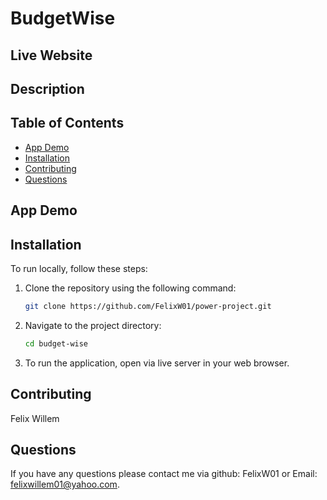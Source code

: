 # BudgetWise

## Live Website 


## Description


## Table of Contents
- [App Demo](#app-demo)
- [Installation](#installation)
- [Contributing](#contributing)
- [Questions](#questions)

## App Demo




## Installation
To run locally, follow these steps:

1. Clone the repository using the following command:
    ```bash
    git clone https://github.com/FelixW01/power-project.git
    ```

2. Navigate to the project directory:
    ```bash
    cd budget-wise
    ```
    
3. To run the application, open via live server in your web browser.


## Contributing
Felix Willem
## Questions
If you have any questions please contact me via github: FelixW01 or Email: felixwillem01@yahoo.com.
